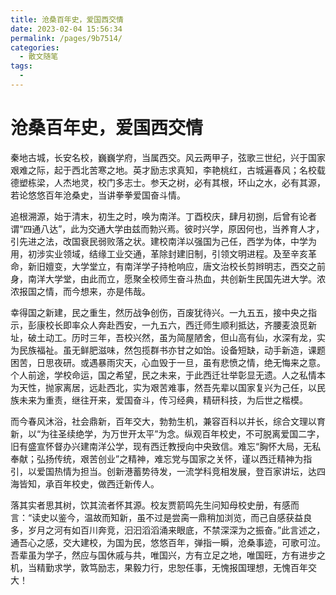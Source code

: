 ```yaml
---
title: 沧桑百年史，爱国西交情
date: 2023-02-04 15:56:34
permalink: /pages/9b7514/
categories:
  - 散文随笔
tags:
  - 
---
```

# 沧桑百年史，爱国西交情

秦地古城，长安名校，巍巍学府，当属西交。风云两甲子，弦歌三世纪，兴于国家艰难之际，起于西北苦寒之地。英才励志求真知，李艳桃红，古城遍春风；名校载德塑栋梁，人杰地灵，校门多志士。参天之树，必有其根，环山之水，必有其源，若论悠悠百年沧桑史，当讲拳拳爱国奋斗情。

追根溯源，始于清末，初生之时，唤为南洋。丁酉校庆，肆月初捌，后曾有论者谓“四通八达”，此为交通大学由兹而勃兴焉。彼时兴学，原因何也，当养育人才，引先进之法，改国衰民弱败落之状。建校南洋以强国为己任，西学为体，中学为用，初涉实业领域，结缘工业交通，革除封建旧制，引领文明进程。及至辛亥革命，新旧嬗变，大学堂立，有南洋学子持枪响应，唐文治校长剪辫明志，西交之前身，南洋大学堂，由此而立，愿聚全校师生奋斗热血，共创新生民国先进大学。浓浓报国之情，而今想来，亦是伟哉。

幸得国之新建，民之重生，然历战争创伤，百废犹待兴。一九五五，接中央之指示，彭康校长即率众人奔赴西安，一九五六，西迁师生顺利抵达，齐腰麦浪觅新址，破土动工。历时三年，吾校兴然，虽为简屋陋舍，但山高有仙，水深有龙，实为民族福祉。虽无鲜肥滋味，然包揽群书亦甘之如饴。设备短缺，动手新造，课题困苦，日思夜研。或遇暴雨灾天，心血毁于一旦，虽有悲愤之情，绝无悔来之意。个人前途，学校命运，国之希望，民之未来，于此西迁壮举彰显无遗。人之私情本为天性，抛家离居，远赴西北，实为艰苦难事，然吾先辈以国家复兴为己任，以民族未来为重责，继往开来，爱国奋斗，传习经典，精研科技，为后世之楷模。

而今春风沐浴，社会鼎新，百年交大，勃勃生机，兼容百科以并长，综合文理以育新，以“为往圣续绝学，为万世开太平”为念。纵观百年校史，不可脱离爱国二字，旧有盛宣怀督办兴建南洋公学，现有西迁教授向中央致信。难忘“胸怀大局，无私奉献；弘扬传统，艰苦创业”之精神，难忘党与国家之关怀，谨以西迁精神为指引，以爱国热情为担当。创新港蓄势待发，一流学科竞相发展，登百家讲坛，达四海皆知，承百年校史，做西迁新传人。

落其实者思其树，饮其流者怀其源。校友贾箭鸣先生问知母校史册，有感而言：“读史以鉴今，温故而知新，虽不过是尝脔一鼎稍加浏览，而己自感获益良多，岁月之河有如百川奔竞，汩汩滔滔涌来眼底，不禁深深为之振奋。”此言述之，通吾心之感，交大建校，为国为民，悠悠百年，弹指一瞬，沧桑事迹，可歌可泣。吾辈虽为学子，然应与国休戚与共，唯国兴，方有立足之地，唯国旺，方有进步之机，当精勤求学，敦笃励志，果毅力行，忠恕任事，无愧报国理想，无愧百年交大！